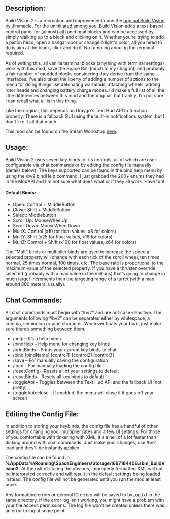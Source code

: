 ## Description:
Build Vision 2 is a recreation and improvement upon the [original Build Vision by Jimmacle](https://steamcommunity.com/sharedfiles/filedetails/?id=756792814). For the uninitiated among you, Build Vision adds a text-based control panel for (almost) all functional blocks and can be accessed by simply walking up to a block and clicking on it. Whether you’re trying to add a piston head, open a hangar door or change a light's color, all you need to do is aim at the block, click and do it. No fumbling about in the terminal required.

As of writing this, all vanilla terminal blocks (anything with terminal settings) work with this mod, save the Space Ball (much to my chagrin), and probably a fair number of modded blocks considering they derive from the same interfaces. I’ve also taken the liberty of adding a number of actions to the menu for doing things like detonating warheads, attaching wheels, adding rotor heads and changing battery charge modes. I’d make a full list of all the little differences between this mod and the original, but frankly, I’m not sure I can recall what all is in this thing.

Like the original, this depends on Draygo's Text Hud API to function properly. There is a fallback GUI using the built-in notifications system, but I don't like it all that much.

This mod can be found on the Steam Workshop [here](https://steamcommunity.com/sharedfiles/filedetails/?id=1697184408).

## Usage:
Build Vision 2 uses seven key binds for its controls, all of which are user configurable via chat commands or by editing the config file manually (details below). The keys supported can be found in the bind help menu by using the /bv2 bindHelp command. I just grabbed the 200+ enums they had in the ModAPI and I'm not sure what does what or if they all work. Have fun!


#### Default Binds:
* Open: Control + MiddleButton
* Close: Shift + MiddleButton
* Select: Middlebutton
* Scroll Up: MouseWheelUp
* Scroll Down: MouseWheelDown
* MultX: Control (x10 for float values, x8 for colors)
* MultY: Shift (x25 for float values, x16 for colors)
* MultZ: Control + Shift (x100 for float values, x64 for colors)


The “Mult” binds or multiplier binds are used to increase the speed a selected property will change with each tick of the scroll wheel, ten times normal, 25 times normal, 100 times, etc. The base rate is proportional to the maximum value of the selected property. If you have a thruster override selected (probably with a max value in the millions) that’s going to change in much larger increments than the targeting range of a turret (with a max around 800 meters, usually).


## Chat Commands:
All chat commands must begin with “/bv2” and are not case-sensitive. The arguments following “/bv2” can be separated either by whitespace, a comma, semicolon or pipe character. Whatever floats your boat, just make sure there’s something between them.

* /help – It’s a help menu
* /bindHelp – Help menu for changing key binds
* /printBinds – Prints your current key binds to chat
* /bind [bindName] [control1] [control2] [control3]
* /save – For manually saving the configuration
* /load – For manually loading the config file
* /resetConfig – Resets all of your settings to default
* /resetBinds – Resets all key binds to default
* /toggleApi – Toggles between the Text Hud API and the fallback UI (not pretty)
* /toggleAutoclose – If enabled, the menu will close if it goes off your screen


## Editing the Config File:
In addition to storing your keybinds, the config file has a handful of other settings for changing your multiplier rates and a few UI settings. For those of you comfortable with tinkering with XML, it's a hell of a lot faster than dicking around with chat commands. Just make your changes, use /bv2 load and they'll be instantly applied.

The config file can be found in **%AppData%\Roaming\SpaceEngineers\Storage\1697184408.sbm_BuildVision2.** At the risk of stating the obvious, improperly formatted XML will not be interpreted correctly and will result in the default settings being loaded instead. The config file will not be generated until you run the mod at least once.

Any formatting errors or general IO errors will be saved to bvLog.txt in the same directory. If the error log isn't working, you might have a problem with your file access permissions. The log file won't be created unless there was an error to log at some point.
